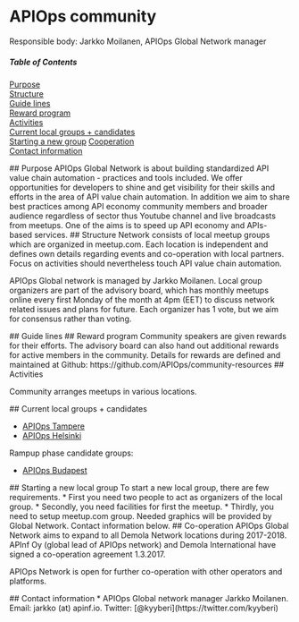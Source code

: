 # APIOps community 

Responsible body: Jarkko Moilanen, APIOps Global Network manager 

##### Table of Contents  
[Purpose](#purpose)  
[Structure](#structure)  
[Guide lines](#guidelines)  
[Reward program](#rewardprogram)  
[Activities](#activities)  
[Current local groups + candidates](#currentlocalgroups)  
[Starting a new group](#startinganewgroup)
[Cooperation](#cooperation)  
[Contact information](#contactinformation)  

<a name="purpose"/>
## Purpose
APIOps Global Network is about building standardized API value chain automation - practices and tools included. We offer opportunities for developers to shine and get visibility for their skills and efforts in the area of API value chain automation. In addition we aim to share best practices among API economy community members and broader audience regardless of sector thus Youtube channel and live broadcasts from meetups. One of the aims is to speed up API economy and APIs- based services.    

<a name="structure"/>
## Structure 
Network consists of local meetup groups which are organized in meetup.com. Each location is independent and defines own details regarding events and co-operation with local partners. Focus on activities should nevertheless touch API value chain automation. 

APIOps Global network is managed by Jarkko Moilanen. Local group organizers are part of the advisory board, which has monthly meetups online every first Monday of the month at 4pm (EET) to discuss network related issues and plans for future. Each organizer has 1 vote, but we aim for consensus rather than voting.  

<a name="guidelines"/>
## Guide lines

<a name="rewardprogram"/>
## Reward program
Community speakers are given rewards for their efforts. The advisory board can also hand out additional rewards for active members in the community.  Details for rewards are defined and maintained at Github: https://github.com/APIOps/community-resources 

<a name="activities"/>
## Activities

Community arranges meetups in various locations. 

<a name="currentlocalgroups"/>
## Current local groups + candidates

* [APIOps Tampere](https://www.meetup.com/APIOps-Tampere/)
* [APIOps Helsinki](https://www.meetup.com/APIOps-Helsinki/)

Rampup phase candidate groups:

* [APIOps Budapest](https://www.meetup.com/APIOps-Budapest/)

<a name="startinganewgroup"/>
## Starting a new local group
To start a new local group, there are few requirements. 
* First you need two people to act as organizers of the local group. 
* Secondly, you need facilities for first the meetup. 
* Thirdly, you need to setup meetup.com group. Needed graphics will be provided by Global Network. Contact information below. 

<a name="cooperation"/>
## Co-operation
APIOps Global Network aims to expand to all Demola Network locations during 2017-2018. APInf Oy (global lead of APIOps network) and Demola International have signed a co-operation agreement 1.3.2017. 

APIOps Network is open for further co-operation with other operators and platforms.  

<a name="contactinformation"/>
## Contact information
* APIOps Global network manager Jarkko Moilanen. Email: jarkko (at) apinf.io. Twitter: [@kyyberi](https://twitter.com/kyyberi) 
